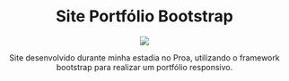 <div align="center">
  <h1> Site Portfólio Bootstrap </h1>
  <img src="https://cdn.discordapp.com/attachments/967928980336443445/1164613293051224144/image.png?ex=6543d9a6&is=653164a6&hm=123c35fdeee9121e08213c0abee5e22cb0bcfdd61a1b17539c42d6b8ad517c86&">
  <p> Site desenvolvido durante minha estadia no Proa, utilizando o framework bootstrap para realizar um portfólio responsivo. </p>
</div>
